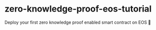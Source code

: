 # zero-knowledge-proof-eos-tutorial
Deploy your first zero knowledge proof enabled smart contract on EOS 🎉

